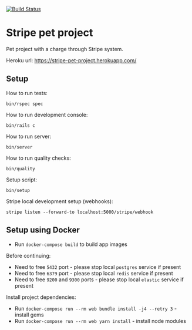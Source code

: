 [![Build Status](https://ruslankhabibullin.semaphoreci.com/badges/stripe_test/branches/master.svg)](https://ruslankhabibullin.semaphoreci.com/projects/stripe_test)

# Stripe pet project

Pet project with a charge through Stripe system.

Heroku url: https://stripe-pet-project.herokuapp.com/

## Setup

How to run tests:

```
bin/rspec spec
```

How to run development console:

```
bin/rails c
```

How to run server:

```
bin/server
```

How to run quality checks:

```
bin/quality
```

Setup script:

```
bin/setup
```

Stripe local development setup (webhooks):

```
stripe listen --forward-to localhost:5000/stripe/webhook
```

## Setup using Docker

- Run `docker-compose build` to build app images


Before continuing:
- Need to free `5432` port - please stop local `postgres` service if present
- Need to free `6379` port - please stop local `redis` service if present
- Need to free `9200` and `9300` ports - please stop local `elastic` service if present

Install project dependencies:

- Run `docker-compose run --rm web bundle install -j4 --retry 3` - install gems
- Run `docker-compose run --rm web yarn install` - install node modules
